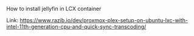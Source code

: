 How to install jellyfin in LCX container

Link: https://www.razib.io/dev/proxmox-plex-setup-on-ubuntu-lxc-with-intel-11th-generation-cpu-and-quick-sync-transcoding/
